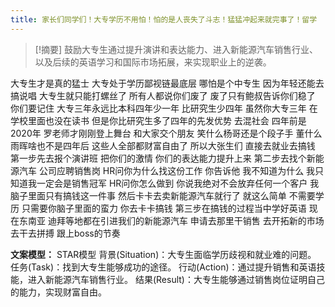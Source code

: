 ```yaml
---
title: 家长们同学们！大专学历不用怕！怕的是人丧失了斗志！猛猛冲起来就完事了！留学 
---
```

 > [!摘要]
鼓励大专生通过提升演讲和表达能力、进入新能源汽车销售行业、以及后续的英语学习和国际市场拓展，来实现职业上的逆袭。

大专生才是真的猛士
大专处于学历鄙视链最底层
哪怕是个中专生
因为年轻还能去搞说唱
大专生就只能打螺丝了
所有人都说你们废了
废了只有鲍叔告诉你们稳了
你们要记住
大专三年永远比本科四年少一年
比研究生少四年
虽然你大专三年
在学校里面也没在读书
但是你比研究生多了四年的先发优势
去混社会
四年前是2020年
罗老师才刚刚登上舞台
和大家交个朋友
笑什么杨哥还是个段子手
董什么雨晖啥也不是四年后
这些人全部都财富自由了
所以大张生们
直接去就业去搞钱
第一步先去报个演讲班
把你们的激情
你们的表达能力提升上来
第二步去找个新能源汽车
公司应聘销售岗
HR问你为什么找这份工作
你告诉他
我不知道为什么
我只知道我一定会是销售冠军
HR问你怎么做到
你说我绝对不会放弃任何一个客户
我脑子里面只有搞钱这一件事
然后卡卡去卖新能源汽车就行了
就这么简单
不需要学历
只需要你脑子里面的蛮力
你去卡卡搞钱
第三步在搞钱的过程当中学好英语
现在东南亚
迪拜等地都在引进我们的新能源汽车
申请去那里干销售
去开拓新的市场
去干去拼搏
跟上boss的节奏

**文案模型：**
 STAR模型
背景(Situation)：大专生面临学历歧视和就业难的问题。
任务(Task)：找到大专生能够成功的途径。
行动(Action)：通过提升销售和英语技能，进入新能源汽车销售行业。
结果(Result)：大专生能够通过销售岗位证明自己的能力，实现财富自由。
